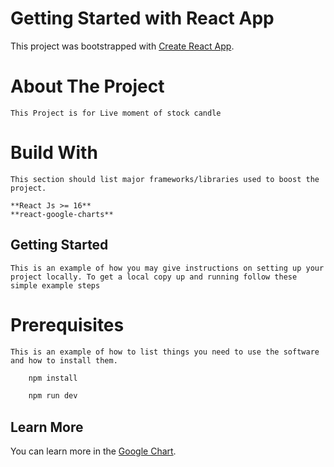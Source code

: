 # Getting Started with React App

This project was bootstrapped with [Create React App](https://github.com/facebook/create-react-app).

# About The Project

    This Project is for Live moment of stock candle

# Build With

    This section should list major frameworks/libraries used to boost the project.

    **React Js >= 16**
    **react-google-charts**

## Getting Started

    This is an example of how you may give instructions on setting up your project locally. To get a local copy up and running follow these simple example steps

# Prerequisites

    This is an example of how to list things you need to use the software and how to install them.

```bash
    npm install
```

```bash
    npm run dev
```

## Learn More

You can learn more in the [Google Chart](https://www.react-google-charts.com/examples/candlestick-chart).

